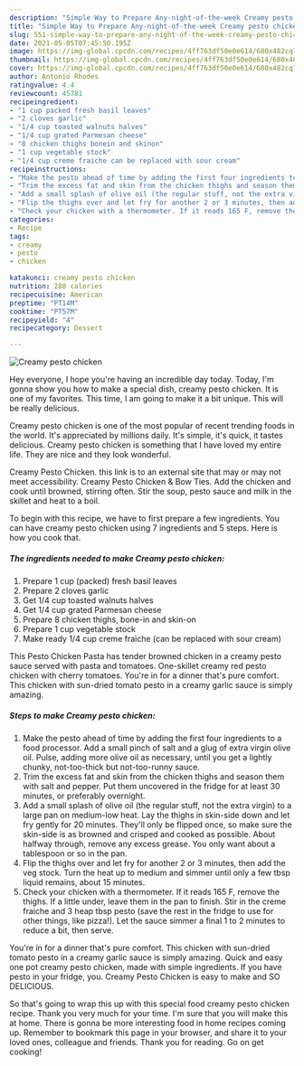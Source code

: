 ```yaml
---
description: "Simple Way to Prepare Any-night-of-the-week Creamy pesto chicken"
title: "Simple Way to Prepare Any-night-of-the-week Creamy pesto chicken"
slug: 551-simple-way-to-prepare-any-night-of-the-week-creamy-pesto-chicken
date: 2021-05-05T07:45:50.195Z
image: https://img-global.cpcdn.com/recipes/4ff763df50e0e614/680x482cq70/creamy-pesto-chicken-recipe-main-photo.jpg
thumbnail: https://img-global.cpcdn.com/recipes/4ff763df50e0e614/680x482cq70/creamy-pesto-chicken-recipe-main-photo.jpg
cover: https://img-global.cpcdn.com/recipes/4ff763df50e0e614/680x482cq70/creamy-pesto-chicken-recipe-main-photo.jpg
author: Antonio Rhodes
ratingvalue: 4.4
reviewcount: 45781
recipeingredient:
- "1 cup packed fresh basil leaves"
- "2 cloves garlic"
- "1/4 cup toasted walnuts halves"
- "1/4 cup grated Parmesan cheese"
- "8 chicken thighs bonein and skinon"
- "1 cup vegetable stock"
- "1/4 cup creme fraiche can be replaced with sour cream"
recipeinstructions:
- "Make the pesto ahead of time by adding the first four ingredients to a food processor. Add a small pinch of salt and a glug of extra virgin olive oil. Pulse, adding more olive oil as necessary, until you get a lightly chunky, not-too-thick but not-too-runny sauce."
- "Trim the excess fat and skin from the chicken thighs and season them with salt and pepper. Put them uncovered in the fridge for at least 30 minutes, or preferably overnight."
- "Add a small splash of olive oil (the regular stuff, not the extra virgin) to a large pan on medium-low heat. Lay the thighs in skin-side down and let fry gently for 20 minutes. They&#39;ll only be flipped once, so make sure the skin-side is as browned and crisped and cooked as possible. About halfway through, remove any excess grease. You only want about a tablespoon or so in the pan."
- "Flip the thighs over and let fry for another 2 or 3 minutes, then add the veg stock. Turn the heat up to medium and simmer until only a few tbsp liquid remains, about 15 minutes."
- "Check your chicken with a thermometer. If it reads 165 F, remove the thighs. If a little under, leave them in the pan to finish. Stir in the creme fraiche and 3 heap tbsp pesto (save the rest in the fridge to use for other things, like pizza!). Let the sauce simmer a final 1 to 2 minutes to reduce a bit, then serve."
categories:
- Recipe
tags:
- creamy
- pesto
- chicken

katakunci: creamy pesto chicken 
nutrition: 288 calories
recipecuisine: American
preptime: "PT14M"
cooktime: "PT57M"
recipeyield: "4"
recipecategory: Dessert

---
```



![Creamy pesto chicken](https://img-global.cpcdn.com/recipes/4ff763df50e0e614/680x482cq70/creamy-pesto-chicken-recipe-main-photo.jpg)

Hey everyone, I hope you're having an incredible day today. Today, I'm gonna show you how to make a special dish, creamy pesto chicken. It is one of my favorites. This time, I am going to make it a bit unique. This will be really delicious.

Creamy pesto chicken is one of the most popular of recent trending foods in the world. It's appreciated by millions daily. It's simple, it's quick, it tastes delicious. Creamy pesto chicken is something that I have loved my entire life. They are nice and they look wonderful.

Creamy Pesto Chicken. this link is to an external site that may or may not meet accessibility. Creamy Pesto Chicken &amp; Bow Ties. Add the chicken and cook until browned, stirring often. Stir the soup, pesto sauce and milk in the skillet and heat to a boil.


To begin with this recipe, we have to first prepare a few ingredients. You can have creamy pesto chicken using 7 ingredients and 5 steps. Here is how you cook that.

<!--inarticleads1-->

##### The ingredients needed to make Creamy pesto chicken:

1. Prepare 1 cup (packed) fresh basil leaves
1. Prepare 2 cloves garlic
1. Get 1/4 cup toasted walnuts halves
1. Get 1/4 cup grated Parmesan cheese
1. Prepare 8 chicken thighs, bone-in and skin-on
1. Prepare 1 cup vegetable stock
1. Make ready 1/4 cup creme fraiche (can be replaced with sour cream)


This Pesto Chicken Pasta has tender browned chicken in a creamy pesto sauce served with pasta and tomatoes. One-skillet creamy red pesto chicken with cherry tomatoes. You&#39;re in for a dinner that&#39;s pure comfort. This chicken with sun-dried tomato pesto in a creamy garlic sauce is simply amazing. 

<!--inarticleads2-->

##### Steps to make Creamy pesto chicken:

1. Make the pesto ahead of time by adding the first four ingredients to a food processor. Add a small pinch of salt and a glug of extra virgin olive oil. Pulse, adding more olive oil as necessary, until you get a lightly chunky, not-too-thick but not-too-runny sauce.
1. Trim the excess fat and skin from the chicken thighs and season them with salt and pepper. Put them uncovered in the fridge for at least 30 minutes, or preferably overnight.
1. Add a small splash of olive oil (the regular stuff, not the extra virgin) to a large pan on medium-low heat. Lay the thighs in skin-side down and let fry gently for 20 minutes. They&#39;ll only be flipped once, so make sure the skin-side is as browned and crisped and cooked as possible. About halfway through, remove any excess grease. You only want about a tablespoon or so in the pan.
1. Flip the thighs over and let fry for another 2 or 3 minutes, then add the veg stock. Turn the heat up to medium and simmer until only a few tbsp liquid remains, about 15 minutes.
1. Check your chicken with a thermometer. If it reads 165 F, remove the thighs. If a little under, leave them in the pan to finish. Stir in the creme fraiche and 3 heap tbsp pesto (save the rest in the fridge to use for other things, like pizza!). Let the sauce simmer a final 1 to 2 minutes to reduce a bit, then serve.


You&#39;re in for a dinner that&#39;s pure comfort. This chicken with sun-dried tomato pesto in a creamy garlic sauce is simply amazing. Quick and easy one pot creamy pesto chicken, made with simple ingredients. If you have pesto in your fridge, you. Creamy Pesto Chicken is easy to make and SO DELICIOUS. 

So that's going to wrap this up with this special food creamy pesto chicken recipe. Thank you very much for your time. I'm sure that you will make this at home. There is gonna be more interesting food in home recipes coming up. Remember to bookmark this page in your browser, and share it to your loved ones, colleague and friends. Thank you for reading. Go on get cooking!
